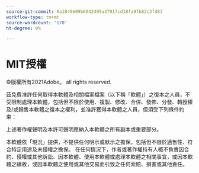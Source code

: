 ```yaml
---
source-git-commit: 0a1849609b6042499a47917cd18fa9fb82c3fd83
workflow-type: tm+mt
source-wordcount: '170'
ht-degree: 0%

---
```

# MIT授權

©版權所有2021Adobe。 all rights reserved.

茲免費准許任何取得本軟體及相關檔案檔案（以下稱「軟體」）之復本之人員，不受限制處理本軟體，包括但不限於使用、複製、修改、合併、發佈、分發、轉授權及/或銷售本軟體之復本之權利，並准許獲得本軟體之人員，但須受下列條件約束：

上述著作權聲明及本許可聲明應納入本軟體之所有副本或重要部分。

本軟體依「現況」提供，不提供任何明示或默示之擔保，包括但不限於適售性、符合特定用途及未侵權之擔保。 在任何情況下，作者或著作權持有人概不負責因合約、侵權或其他訴訟、因本軟體、使用本軟體或處理本軟體之相關事宜，或因本軟體之緣故，或因本軟體之使用或其他交易而引致之任何索賠、損害或其他責任。
